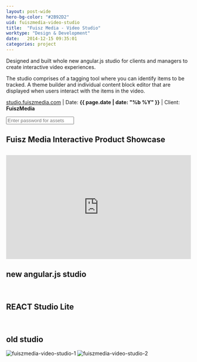 ```yaml
---
layout: post-wide
hero-bg-color: "#2B92D2"
uid: fuiszmedia-video-studio
title:  "Fuisz Media - Video Studio"
worktype: "Design & Development"
date:   2014-12-15 09:35:01
categories: project
---
```


<p>
  Designed and built whole new angular.js studio for clients and managers to create interactive video experiences.
</p>
<p> The studio comprises of a tagging tool where you can identify items to be tracked.  A theme builder and individual content block editor that are displayed when users interact with the items in the video.
</p>

<p class="meta"><a href="http://studio.fuiszmedia.com">studio.fuiszmedia.com</a> | Date: <strong>{{ page.date | date: "%b %Y" }}</strong> | Client: <strong>FuiszMedia</strong></p>

<div class="showcase__password__screen">
  <input type="password" id="showcase__password" value="" placeholder="Enter password for assets"/>
</div>

<h2>Fuisz Media Interactive Product Showcase</h2>
<style>.embed-container { margin-top:30px; position: relative; padding-bottom: 56.25%; height: 0; overflow: hidden; max-width: 100%; } .embed-container iframe, .embed-container object, .embed-container embed { position: absolute; top: 0; left: 0; width: 100%; height: 100%; }</style><div class='embed-container'><iframe src='https://www.youtube.com/embed/BJC26tdEOUM' frameborder='0' allowfullscreen></iframe></div>

<div class="showcase passworded">
  <h2>new angular.js studio</h2>
  <img src="/img/fuiszmedia-video-studio/angularjs-studio0.jpg" alt="">
  <img src="/img/fuiszmedia-video-studio/angularjs-studio1.jpg" alt="">
  <img src="/img/fuiszmedia-video-studio/angularjs-studio2.jpg" alt="">
  <img src="/img/fuiszmedia-video-studio/angularjs-studio3.jpg" alt="">
  <img src="/img/fuiszmedia-video-studio/angularjs-studio4.jpg" alt="">
  <img src="/img/fuiszmedia-video-studio/angularjs-studio5.jpg" alt="">
  <img src="/img/fuiszmedia-video-studio/angularjs-studio6.jpg" alt="">
  <img src="/img/fuiszmedia-video-studio/angularjs-studio7.jpg" alt="">


  <h2>REACT Studio Lite</h2>
  <img src="/img/fuiszmedia-video-studio/fuisz-react-1.jpg" alt="">
  <img src="/img/fuiszmedia-video-studio/fuisz-react-2.jpg" alt="">

  <h2>old studio</h2>
  <img src="/img/fuiszmedia-video-studio/fuisz2.png" alt="fuiszmedia-video-studio-1">
  <img src="/img/fuiszmedia-video-studio/fuisz3.png" alt="fuiszmedia-video-studio-2">
</div>




